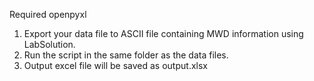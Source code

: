 Required openpyxl

1. Export your data file to ASCII file containing MWD information using LabSolution.
2. Run the script in the same folder as the data files.
3. Output excel file will be saved as output.xlsx
